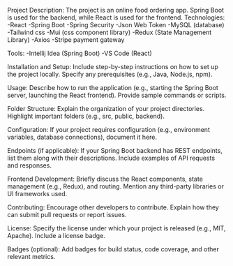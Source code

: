 Project Description:
The project is an online food ordering app. Spring Boot is used for the backend, while
React is used for the frontend.
Technologies:
-React
-Spring Boot
-Spring Security
-Json Web Token
-MySQL (database)
-Tailwind css
-Mui (css component library)
-Redux (State Management Library)
-Axios
-Stripe payment gateway

Tools:
-Intellij Idea (Spring Boot)
-VS Code (React)

Installation and Setup:
Include step-by-step instructions on how to set up the project locally.
Specify any prerequisites (e.g., Java, Node.js, npm).

Usage:
Describe how to run the application (e.g., starting the Spring Boot server, launching the React frontend).
Provide sample commands or scripts.

Folder Structure:
Explain the organization of your project directories.
Highlight important folders (e.g., src, public, backend).

Configuration:
If your project requires configuration (e.g., environment variables, database connections), document it here.

Endpoints (if applicable):
If your Spring Boot backend has REST endpoints, list them along with their descriptions.
Include examples of API requests and responses.

Frontend Development:
Briefly discuss the React components, state management (e.g., Redux), and routing.
Mention any third-party libraries or UI frameworks used.

Contributing:
Encourage other developers to contribute.
Explain how they can submit pull requests or report issues.

License:
Specify the license under which your project is released (e.g., MIT, Apache).
Include a license badge.

Badges (optional):
Add badges for build status, code coverage, and other relevant metrics.